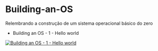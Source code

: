 # Building-an-OS

Relembrando a construção de um sistema operacional básico do zero

* Building an OS - 1 - Hello world
  
[![Building an OS - 1 - Hello world](http://img.youtube.com/vi/9t-SPC7Tczc/0.jpg)](https://www.youtube.com/watch?v=9t-SPC7Tczc&t=220s "Building an OS - 1 - Hello world")
